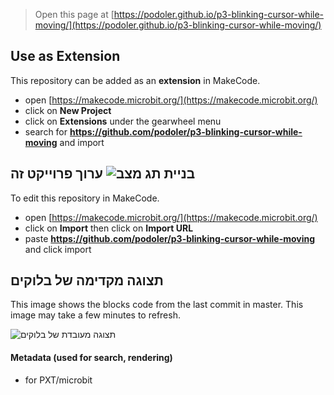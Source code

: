 
> Open this page at [https://podoler.github.io/p3-blinking-cursor-while-moving/](https://podoler.github.io/p3-blinking-cursor-while-moving/)

## Use as Extension

This repository can be added as an **extension** in MakeCode.

* open [https://makecode.microbit.org/](https://makecode.microbit.org/)
* click on **New Project**
* click on **Extensions** under the gearwheel menu
* search for **https://github.com/podoler/p3-blinking-cursor-while-moving** and import

## ערוך פרוייקט זה ![בניית תג מצב](https://github.com/podoler/p3-blinking-cursor-while-moving/workflows/MakeCode/badge.svg)

To edit this repository in MakeCode.

* open [https://makecode.microbit.org/](https://makecode.microbit.org/)
* click on **Import** then click on **Import URL**
* paste **https://github.com/podoler/p3-blinking-cursor-while-moving** and click import

## תצוגה מקדימה של בלוקים

This image shows the blocks code from the last commit in master.
This image may take a few minutes to refresh.

![תצוגה מעובדת של בלוקים](https://github.com/podoler/p3-blinking-cursor-while-moving/raw/master/.github/makecode/blocks.png)

#### Metadata (used for search, rendering)

* for PXT/microbit
<script src="https://makecode.com/gh-pages-embed.js"></script><script>makeCodeRender("{{ site.makecode.home_url }}", "{{ site.github.owner_name }}/{{ site.github.repository_name }}");</script>

